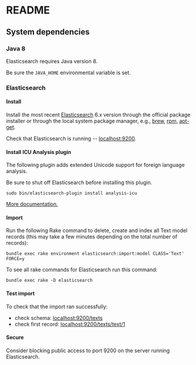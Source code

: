 # README

## System dependencies

### Java 8

Elasticsearch requires Java version 8.

Be sure the `JAVA_HOME` environmental variable is set.

### Elasticsearch

#### Install

Install the most recent [Elasticsearch](https://www.elastic.co/) 6.x version through the official package installer or through the local system package manager, e.g., [brew](http://brewformulas.org/Elasticsearch), [rpm](https://www.elastic.co/guide/en/elasticsearch/reference/6.2/rpm.html), [apt-get](https://www.elastic.co/guide/en/elasticsearch/reference/6.2/deb.html).

Check that Elasticsearch is running -- [localhost:9200](localhost:9200).

#### Install ICU Analysis plugin

The following plugin adds extended Unicode support for foreign language analysis.

Be sure to shut off Elasticsearch before installing this plugin.

```sudo bin/elasticsearch-plugin install analysis-icu```

[More documentation.](https://www.elastic.co/guide/en/elasticsearch/plugins/current/analysis-icu.html)


#### Import

Run the following Rake command to delete, create and index all Text model records (this may take a few minutes depending on the total number of records):

```bundle exec rake environment elasticsearch:import:model CLASS='Text' FORCE=y```

To see all rake commands for Elasticsearch run this command:

```bundle exec rake -D elasticsearch```

#### Test import

To check that the import ran successfully:
* check schema: [localhost:9200/texts](localhost:9200/texts)
* check first record: [localhost:9200/texts/text/1](localhost:9200/texts/text/1)

#### Secure

Consider blocking public access to port 9200 on the server running Elasticsearch.
